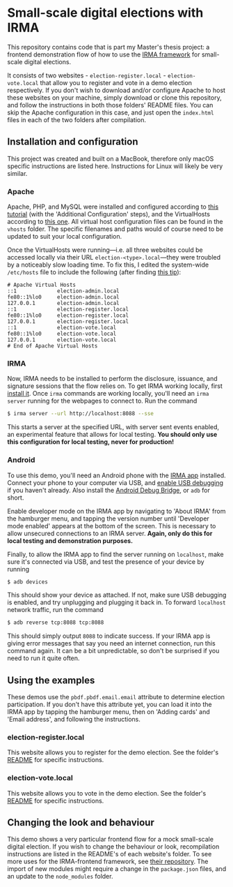 # Small-scale digital elections with IRMA
This repository contains code that is part my Master's thesis project: a frontend demonstration flow of how to use the [IRMA framework](https://irma.app/docs/what-is-irma/) for small-scale digital elections.

It consists of two websites
    - `election-register.local`
    - `election-vote.local`
that allow you to register and vote in a demo election respectively.
If you don't wish to download and/or configure Apache to host these websites on your machine, simply download or clone this repository, and follow the instructions in both those folders' README files. You can skip the Apache configuration in this case, and just open the `index.html` files in each of the two folders after compilation.

## Installation and configuration
This project was created and built on a MacBook, therefore only macOS specific instructions are listed here. Instructions for Linux will likely be very similar.

### Apache
Apache, PHP, and MySQL were installed and configured according to [this tutorial](https://jasonmccreary.me/articles/install-apache-php-mysql-mac-os-x-catalina/) (with the 'Additional Configuration' steps), and the VirtualHosts according to [this one](https://jasonmccreary.me/articles/configure-apache-virtualhost-mac-os-x/).
All virtual host configuration files can be found in the `vhosts` folder. The specific filenames and paths would of course need to be updated to suit your local configuration.

Once the VirtualHosts were running—i.e. all three websites could be accessed locally via their URL `election-<type>.local`—they were troubled by a noticeably slow loading time. To fix this, I edited the system-wide `/etc/hosts` file to include the following (after finding [this tip](https://stackoverflow.com/a/17982964)):
```
# Apache Virtual Hosts
::1             election-admin.local
fe80::1%lo0     election-admin.local
127.0.0.1       election-admin.local
::1             election-register.local
fe80::1%lo0     election-register.local
127.0.0.1       election-register.local
::1             election-vote.local
fe80::1%lo0     election-vote.local
127.0.0.1       election-vote.local
# End of Apache Virtual Hosts
```

### IRMA
Now, IRMA needs to be installed to perform the disclosure, issuance, and signature sessions that the flow relies on.
To get IRMA working locally, first [install it](https://irma.app/docs/getting-started/).
Once `irma` commands are working locally, you'll need an `irma server` running for the webpages to connect to.
Run the command
```bash
$ irma server --url http://localhost:8088 --sse
```
This starts a server at the specified URL, with server sent events enabled, an experimental feature that allows for local testing.
**You should only use this configuration for local testing, never for production!**

### Android
To use this demo, you'll need an Android phone with the [IRMA app](https://play.google.com/store/apps/details?id=org.irmacard.cardemu) installed.
Connect your phone to your computer via USB, and [enable USB debugging](https://developer.android.com/studio/debug/dev-options) if you haven't already. Also install the [Android Debug Bridge](https://developer.android.com/studio/command-line/adb), or `adb` for short.

Enable developer mode on the IRMA app by navigating to 'About IRMA' from the hamburger menu, and tapping the version number until 'Developer mode enabled' appears at the bottom of the screen. This is necessary to allow unsecured connections to an IRMA server. **Again, only do this for local testing and demonstration purposes.**

Finally, to allow the IRMA app to find the server running on `localhost`, make sure it's connected via USB, and test the presence of your device by running
```bash
$ adb devices
```
This should show your device as attached. If not, make sure USB debugging is enabled, and try unplugging and plugging it back in.
To forward `localhost` network traffic, run the command
```bash
$ adb reverse tcp:8088 tcp:8088
```
This should simply output `8088` to indicate success.
If your IRMA app is giving error messages that say you need an internet connection, run this command again.
It can be a bit unpredictable, so don't be surprised if you need to run it quite often.

## Using the examples
These demos use the `pbdf.pbdf.email.email` attribute to determine election participation.
If you don't have this attribute yet, you can load it into the IRMA app by tapping the hamburger menu, then on 'Adding cards' and 'Email address', and following the instructions.

### election-register.local
This website allows you to register for the demo election.
See the folder's [README](election-register.local/README.md) for specific instructions.

### election-vote.local
This website allows you to vote in the demo election.
See the folder's [README](election-vote.local/README.md) for specific instructions.

## Changing the look and behaviour
This demo shows a very particular frontend flow for a mock small-scale digital election. If you wish to change the behaviour or look, recompilation instructions are listed in the README's of each website's folder.
To see more uses for the IRMA-frontend framework, see [their repository](https://github.com/privacybydesign/irma-frontend-packages). The import of new modules might require a change in the `package.json` files, and an update to the `node_modules` folder.
